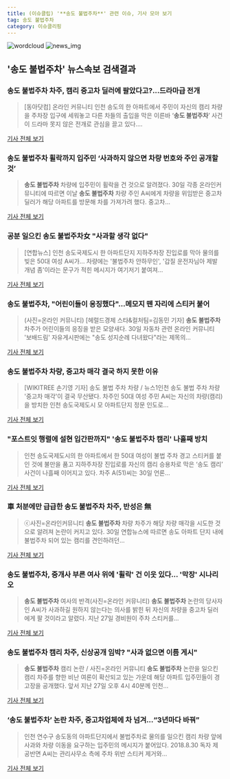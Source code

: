 ```yaml
---
title: (이슈클립) '**송도 불법주차**' 관련 이슈, 기사 모아 보기
tag: 송도 불법주차
category: 이슈클리핑
---
```

![wordcloud](https://s3.ap-northeast-2.amazonaws.com/lyrics101-wordcloud/2018-08-30-1535624917.png)
![news_img](https://user-images.githubusercontent.com/42597476/44507050-1206f400-a6e4-11e8-8d98-7ffbfebb353f.png)
## **'**송도 불법주차**'** 뉴스속보 검색결과
### **송도 불법주차** 차주, 캠리 중고차 딜러에 팔았다고?…드라마급 전개

>[동아닷컴] 온라인 커뮤니티 인천 송도의 한 아파트에서 주민이 자신의 캠리 차량을 주차장 입구에 세워놓고 다른 차들의 출입을 막은 이른바 ‘**송도 불법주차**’ 사건이 드라마 못지 않은 전개로 관심을 끌고 있다....

<a href="http://news.donga.com/3/all/20180830/91751559/2" target="_blank">기사 전체 보기</a>

### **송도 불법주차** 휠락까지 입주민 ‘사과하지 않으면 차량 번호와 주인 공개할 것’

>**송도 불법주차** 차량에 입주민이 휠락을 건 것으로 알려졌다. 30일 각종 온라인커뮤니티에 따르면 이날 **송도 불법주차** 차량 주인 A씨에게 차량을 위임받은 중고차 딜러가 해당 아파트를 방문해 차를 가져가려 했다. 중고차...

<a href="http://news.mtn.co.kr/newscenter/news_viewer.mtn?gidx=2018083016332023866" target="_blank">기사 전체 보기</a>

### 공분 일으킨 **송도 불법주차**女 "사과할 생각 없다"

>[연합뉴스] 인천 송도국제도시 한 아파트단지 지하주차장 진입로를 막아 물의를 빚은 50대 여성 A씨가... 차량에는 '불법주차 안하무인', '갑질 운전자님아 제발 개념 좀'이라는 문구가 적힌 메시지가 여기저기 붙여져...

<a href="http://news.joins.com/article/olink/22519955" target="_blank">기사 전체 보기</a>

### **송도 불법주차**, "어린이들이 응징했다"…메모지 뗀 자리에 스티커 붙어

>(사진=온라인 커뮤니티) [헤럴드경제 스타&컬처팀=김동민 기자] **송도 불법주차** 차주가 어린이들의 응징을 받은 모양새다. 30일 자동차 관련 온라인 커뮤니티 '보배드림' 자유게시판에는 "송도 성지순례 다녀왔다"라는 제목의...

<a href="http://biz.heraldcorp.com/culture/view.php?ud=201808301756474296863_1" target="_blank">기사 전체 보기</a>

### **송도 불법주차** 차량, 중고차 매각 결국 하지 못한 이유

>[WIKITREE 손기영 기자] 송도 불법 주차 차량 / 뉴스1인천 송도 불법 주차 차량 '중고차 매각'이 결국 무산됐다.  차주인 50대 여성 주민 A씨는 자신의 차량(캠리)을 방치한 인천 송도국제도시 모 아파트단지 정문 인도로...

<a href="http://www.wikitree.co.kr/main/news_view.php?id=365834" target="_blank">기사 전체 보기</a>

### "포스트잇 행렬에 설현 입간판까지" '**송도 불법주차** 캠리' 나흘째 방치

>인천 송도국제도시의 한 아파트에서 한 50대 여성이 불법 주차 경고 스티커를 붙인 것에 불만을 품고 지하주차장 진입로를 자신의 캠리 승용차로 막은 ‘송도 캠리’ 사건이 나흘째 이어지고 있다. 차주 A(51)씨는 30일 언론...

<a href="http://news.chosun.com/site/data/html_dir/2018/08/30/2018083003114.html?utm_source=naver&utm_medium=original&utm_campaign=news" target="_blank">기사 전체 보기</a>

### 車 처분에만 급급한 **송도 불법주차** 차주, 반성은 無

>ⓒ사진=온라인커뮤니티 **송도 불법주차** 차량 차주가 해당 차량 매각을 시도한 것으로 알려져 논란이 커지고 있다. 30일 연합뉴스에 따르면 송도 아파트 단지 내에 불법주차 되어 있는 캠리를 견인하려던...

<a href="http://www.dailian.co.kr/news/view/736204/?sc=naver" target="_blank">기사 전체 보기</a>

### **송도 불법주차**, 중개사 부른 여사 위에 '휠락' 건 이웃 있다… '막장' 시나리오

>**송도 불법주차** 여사의 반격(사진=온라인 커뮤니티) **송도 불법주차** 논란의 당사자인 A씨가 사과하길 원하지 않는다는 의사를 밝힌 뒤 자신의 차량을 중고차 딜러에게 팔 것이라고 알렸다. 지난 27일 경비원이 주차 스티커를...

<a href="http://www.gnmaeil.com/news/articleView.html?idxno=381460" target="_blank">기사 전체 보기</a>

### **송도 불법주차** 캠리 차주, 신상공개 임박? "사과 없으면 이름 게시"

>**송도 불법주차** 캠리 논란 / 사진=온라인 커뮤니티 **송도 불법주차** 논란을 일으킨 캠리 차주를 향한 비난 여론이 확산되고 있는 가운데 해당 아파트 입주민들이 경고장을 공개했다. 앞서 지난 27일 오후 4시 40분께 인천...

<a href="http://sports.hankooki.com/lpage/sisa/201808/sp20180830141604137040.htm" target="_blank">기사 전체 보기</a>

### ‘**송도 불법주차**’ 논란 차주, 중고차업체에 차 넘겨…“3년마다 바꿔”

>인천 연수구 송도동의 아파트단지에서 불법주차로 물의를 일으킨 캠리 차량 앞에 사과와 차량 이동을 요구하는 입주민의 메시지가 붙어있다. 2018.8.30 독자 제공반면 A씨는 관리사무소 측에 주차 위반 스티커 제거와...

<a href="http://www.seoul.co.kr/news/newsView.php?id=20180830500069&wlog_tag3=naver" target="_blank">기사 전체 보기</a>


